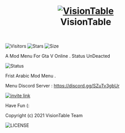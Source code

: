 
<h1 align="center">
  <br>
  <a href="ot"https://github.com/Vision-Table/VisionTable ><img src="https://media.discordapp.net/attachments/795646127302115328/817041307909881907/511.png?width=726&height=408" alt="VisionTable"></a>
  <br>
  VisionTable
  <br>
</h1>
<br/>

![Visitors](https://visitor-badge.glitch.me/badge?page_id=VisionTable)
![Stars](https://img.shields.io/github/stars/Vision-Table/VisionTable)
![Size](https://img.shields.io/github/repo-size/Vision-Table/VisionTable)
<br/>

A Mod Menu For Gta V Online . Status UnDeacted

![Status](https://img.shields.io/uptimerobot/status/m787390924-6f64fc62565b4747868bae71)

Frist Arabic Mod Menu .

Menu Discord Server : https://discord.gg/SZuTv3gbUr

[![invite link](https://img.shields.io/discord/740565704553791528)](https://www.linkedin.com/in/diogorodrigues02/)

Have Fun (:

Copyright (c) 2021 VisionTable Team

![LICENSE](https://img.shields.io/github/license/Vision-Table/VisionTable)
